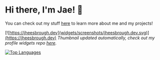 # Hi there, I'm Jae! 👋

You can check out my stuff [here](https://jheesbrough.dev) to learn more about me and my projects!

[![https://jheesbrough.dev](widgets/screenshots/jheesbrough.dev.svg)](https://jheesbrough.dev)
*Thumbnail updated automatically, check out my profile widgets repo [here](https://github.com/Jheesbrough/Profile-Widgets).*


[![Top Languages](https://github-readme-stats.vercel.app/api/top-langs/?username=Jheesbrough&layout=compact&theme=dark)](https://codestats.net/users/j)
